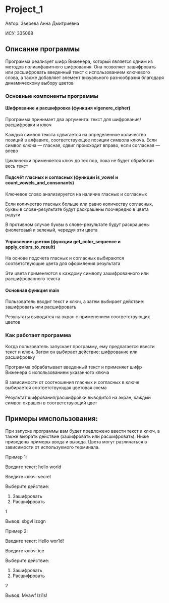 # Project_1

Автор: Зверева Анна Дмитриевна 

ИСУ: 335068

## Описание программы
Программа реализует шифр Виженера, который является одним из методов полиалфавитного шифрования. Она позволяет зашифровать или расшифровать введенный текст с использованием ключевого слова, а также добавляет элемент визуального разнообразия благодаря динамическому выбору цветов

### Основные компоненты программы
#### Шифрование и расшифровка (функция vigenere_cipher)
Программа принимает два аргумента: текст для шифрования/расшифровки и ключ

Каждый символ текста сдвигается на определенное количество позиций в алфавите, соответствующее позиции символа ключа. Если символ ключа — гласная, сдвиг происходит вправо, если согласная — влево

Циклически применяется ключ до тех пор, пока не будет обработан весь текст
#### Подсчёт гласных и согласных (функции is_vowel и count_vowels_and_consonants)
Ключевое слово анализируется на наличие гласных и согласных

Если количество гласных больше или равно количеству согласных, буквы в слове-результате будут раскрашены поочередно в цвета радуги

В противном случае буквы в слове-результате будут раскрашены фиолетовый и зеленый, чередуя эти цвета
#### Управление цветом (функции get_color_sequence и apply_colors_to_result)
На основе подсчета гласных и согласных выбираются соответствующие цвета для оформления результата

Эти цвета применяются к каждому символу зашифрованного или расшифрованного текста
#### Основная функция main
Пользователь вводит текст и ключ, а затем выбирает действие: зашифровать или расшифровать

Результаты выводятся на экран с применением соответствующих цветов
### Как работает программа
Когда пользователь запускает программу, ему предлагается ввести текст и ключ. Затем он выбирает действие: шифрование или расшифровку

Программа обрабатывает введенный текст и применяет шифр Виженера с использованием указанного ключа

В зависимости от соотношения гласных и согласных в ключе выбирается соответствующая цветовая схема

Результат шифрования/расшифровки выводится на экран, каждый символ окрашен в соответствующий цвет


## Примеры имспользования:
При запуске программы вам будет предложено ввести текст и ключ, а также выбрать действие (зашифровать или расшифровать). Ниже приведены примеры ввода и вывода. Цвета могут различаться в зависимости от используемого терминала.

Пример 1:

Введите текст:
hello world

Введите ключ:
secret

Выберите действие:
1. Зашифровать
2. Расшифровать

1

Вывод: sbgvl izogn

Пример 2:

Введите текст:
Hello wor1d!

Введите ключ:
ice

Выберите действие:
1. Зашифровать
2. Расшифровать

2

Вывод: Mvawf lzi1s!

